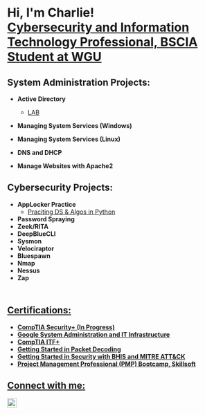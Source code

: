 <h1>Hi, I'm Charlie! <br/><a href="https://www.linkedin.com/in/charlesbarnes/">Cybersecurity and Information Technology Professional, BSCIA Student at WGU</a>

<h2>System Administration Projects:</h2>

- <b>Active Directory</b>
  - [LAB](https://github.com/charlesbarnes37/ActiveDirectoryLab/tree/main)
- <b>Managing System Services (Windows)</b>
  
- <b>Managing System Services (Linux)</b>
  
- <b>DNS and DHCP</b>
 
- <b>Manage Websites with Apache2</b>

  
<h2>Cybersecurity Projects:</h2>

- <b>AppLocker Practice</b>
  - [Praciting DS & Algos in Python](https://github.com/joshmadakor1/Algorithms-Practice)
- <b>Password Spraying</b>
- <b>Zeek/RITA</b>
- <b>DeepBlueCLI</b>
- <b>Sysmon</b>
- <b>Velociraptor</b>
- <b>Bluespawn</b>
- <b>Nmap</b>
- <b>Nessus</b>
- <b>Zap</b>

<h2><br/><a href="https://www.linkedin.com/in/charlesbarnes/">Certifications:</h2>

  - <b>CompTIA Security+ (In Progress)</b>
  - <b>Google System Administration and IT Infrastructure</b>
  - <b>CompTIA ITF+</b>
  - <b>Getting Started in Packet Decoding</b>
  - <b>Getting Started in Security with BHIS and MITRE ATT&CK</b>
  - <b>Project Management Professional (PMP) Bootcamp, Skillsoft</b>
  
<h2>Connect with me:</h2>

[<img align="left" alt="JoshMadakor | LinkedIn" width="22px" src="https://cdn.jsdelivr.net/npm/simple-icons@v3/icons/linkedin.svg" />][linkedin]

[linkedin]: https://linkedin.com/in/charlesbarnes37

<!--
**joshmadakor1/joshmadakor1** is a ✨ _special_ ✨ repository because its `README.md` (this file) appears on your GitHub profile.

Here are some ideas to get you started:

- 🔭 I’m currently working on ...
- 🌱 I’m currently learning ...
- 👯 I’m looking to collaborate on ...
- 🤔 I’m looking for help with ...
- 💬 Ask me about ...
- 📫 How to reach me: ...
- 😄 Pronouns: ...
- ⚡ Fun fact: ...
-->
